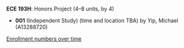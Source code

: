 **ECE 193H**: Honors Project (4–8 units, by 4)

- **001** (Independent Study) (time and location TBA) by Yip, Michael (A13288720)

[Enrollment numbers over time](./ECE193H.tsv)
